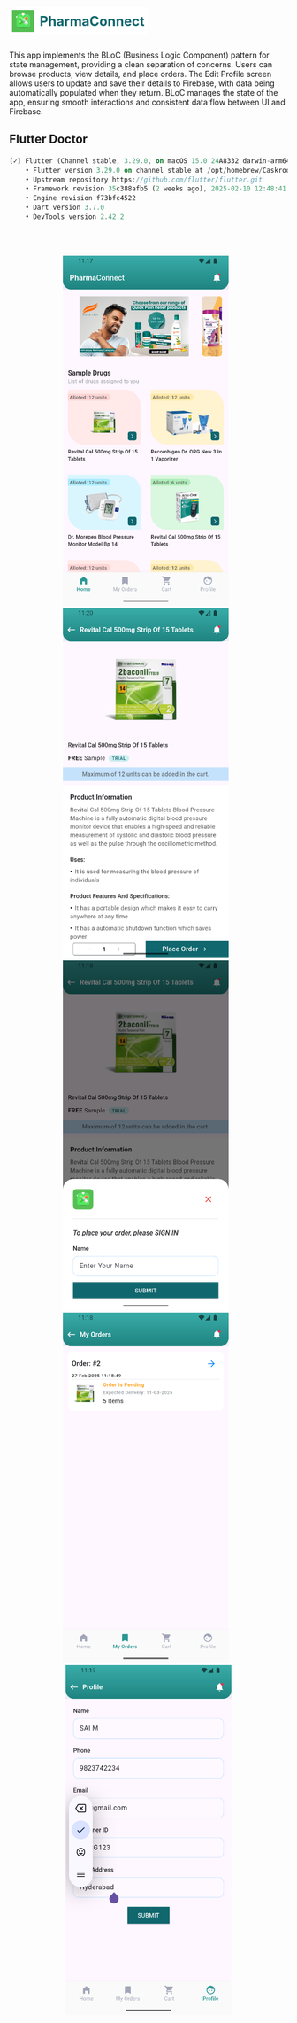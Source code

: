 <p align="left" style="display: inline-flex; align-items: center; background-color: white; padding: 5px; border-radius: 5px;">
  <img height="40" src="assets/images/app_icon.png" />
  <span style="font-size: 24px; font-weight: bold; margin-left: 10px; color: #10676E;">PharmaConnect</span>
</p>

<br />

This app implements the BLoC (Business Logic Component) pattern for state management, providing a clean separation of concerns. Users can browse products, view details, and place orders. The Edit Profile screen allows users to update and save their details to Firebase, with data being automatically populated when they return. BLoC manages the state of the app, ensuring smooth interactions and consistent data flow between UI and Firebase.

## Flutter Doctor
```dart
[✓] Flutter (Channel stable, 3.29.0, on macOS 15.0 24A8332 darwin-arm64, locale en-US) [862ms]
    • Flutter version 3.29.0 on channel stable at /opt/homebrew/Caskroom/flutter/3.27.3/flutter
    • Upstream repository https://github.com/flutter/flutter.git
    • Framework revision 35c388afb5 (2 weeks ago), 2025-02-10 12:48:41 -0800
    • Engine revision f73bfc4522
    • Dart version 3.7.0
    • DevTools version 2.42.2
```
<br />
<br />
<p align="center">
  <img src="screenshots/homepage.png" width="300" style="margin-right: 10px;"/>
  <img src="screenshots/product_details.png" width="300" style="margin-right: 10px;"/>
  <img src="screenshots/login.png" width="300" style="margin-right: 10px;"/>
  <img src="screenshots/my_orders.png" width="300" style="margin-right: 10px;"/>
  <img src="screenshots/edit_profile.png" width="300"/>
</p>
